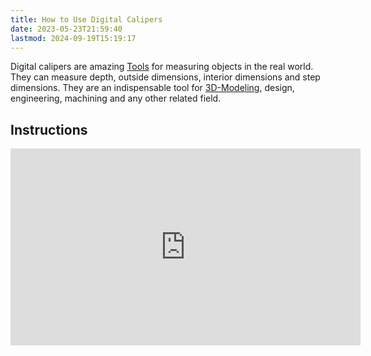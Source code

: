 ```yaml
---
title: How to Use Digital Calipers
date: 2023-05-23T21:59:40
lastmod: 2024-09-19T15:19:17
---
```


Digital calipers are amazing [Tools](../making/tools.md) for measuring objects in the real world. They can measure depth, outside dimensions, interior dimensions and step dimensions. They are an indispensable tool for [3D-Modeling](../3d-modeling/3d-modeling.md), design, engineering, machining and any other related field.

## Instructions

<div class="responsive-iframe-container"><iframe width="560" height="315" src="https://www.youtube.com/embed/oOZjbbe6YZk" title="YouTube video player" frameborder="0" allow="accelerometer; autoplay; clipboard-write; encrypted-media; gyroscope; picture-in-picture" allowfullscreen></iframe></div>
